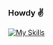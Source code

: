 ### Howdy :v:

[![My Skills](https://skillicons.dev/icons?i=nodejs,react,html,css)](https://skillicons.dev)
